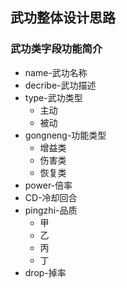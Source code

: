 ## 武功整体设计思路
### 武功类字段功能简介
- name-武功名称
- decribe-武功描述
- type-武功类型
  - 主动
  - 被动
- gongneng-功能类型
  - 增益类
  - 伤害类
  - 恢复类
- power-倍率
- CD-冷却回合
- pingzhi-品质
  - 甲
  - 乙
  - 丙
  - 丁
- drop-掉率
